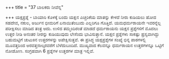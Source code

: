 +++
title = "37 ಬಾಲಕರು ನೀವೆನ್ನ"

+++
ಯಕ್ಷಪ್ರಶ್ನೆ - ಬಾಯಾರಿ ಕೊಳಕ್ಕೆ ಬಂದು ಯಕ್ಞನ ಎಚ್ಚರಿಕೆಯ ಮಾತನ್ನು ಕೇಳದೆ ನೀರು ಕುಡಿಯಲು ಹೋದ ಸಹದೇವ, ನಕುಲ, ಅರ್ಜುನ ಭೀಮರಿಗೆ ಏನಾಯಿತೆಂಬುದು ಎಲ್ಲರಿಗೂ ಗೊತ್ತಿದೆ. ಯಮಧರ್ಮರಾಯನೇ ಇವರನ್ನೆಲ್ಲ ಪರೀಕ್ಷಿಸಲು ಮಾಡಿದ ತಂತ್ರ ಅದು. ಉಳಿದ ತಮ್ಮಂದಿರಂತೆ ಮಾಡದೆ ಧರ್ಮರಾಯನು ಯಕ್ಷನ ಪ್ರಶ್ನೆಗಳಿಗೆ ಮೊದಲು ಉತ್ತರ ನೀಡಿ ಅನಂತರ ನೀರನ್ನು ಕುಡಿಯುವುದು ಲೇಸೆಂದು ಭಾವಿಸುತ್ತಾನೆ. ಯಕ್ಷನ ಪ್ರಶ್ನೆಗಳು ಸಾಕಷ್ಟು ಹ್ರಸ್ವವಾಗಿದ್ದು ಬಹುಮಟ್ಟಿಗೆ ಚುಟುಕಿನ ಉತ್ತರಗಳನ್ನು ಅಪೇಕ್ಷಿಸುತ್ತವೆ. ಈ ಪ್ರಸಿದ್ಧ ಯಕ್ಷಪ್ರಶ್ನೆಗಳ ಸಂಖ್ಯೆ ಭಿನ್ನ ಪಾಠಗಳಲ್ಲಿ ಮೂವತ್ತರಿಂದ ಅರವತ್ತನಾಲ್ಕರವರೆಗೆ ಬೆಳೆದುಬಂದಿದೆ. ಮುಖ್ಯವಾದ ಕೆಲವನ್ನೂ ಧರ್ಮರಾಯನ ಉತ್ತರಗಳನ್ನೂ ಒಟ್ಟಿಗೆ ನೋಡೋಣ. ಸಂಗ್ರಹವಾಗಿ 6 ಪ್ರಶ್ನೆಗಳ ಉತ್ತರಗಳ ಮಾತ್ರ ಇಲ್ಲಿವೆ.